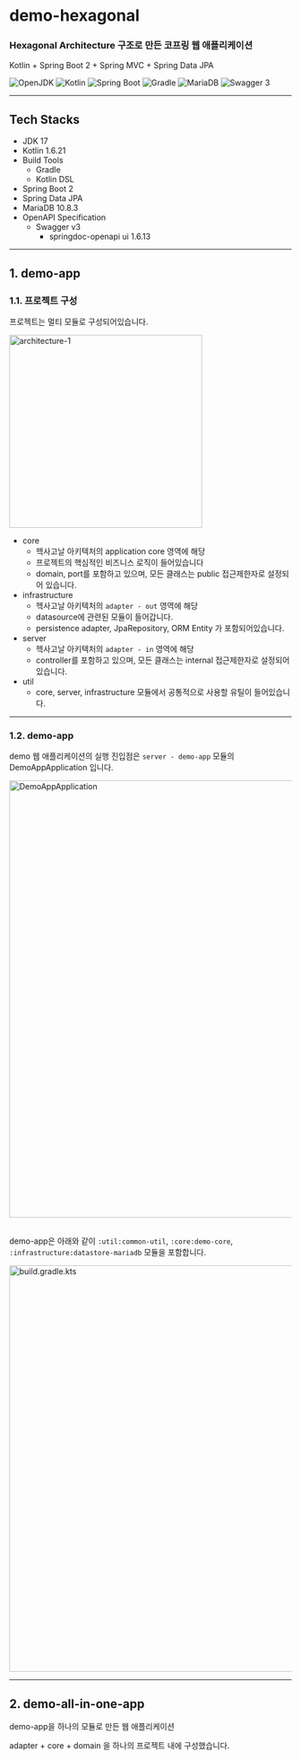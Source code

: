 # demo-hexagonal

### Hexagonal Architecture 구조로 만든 코프링 웹 애플리케이션<br>

Kotlin + Spring Boot 2 + Spring MVC + Spring Data JPA

<p>
    <img src="https://img.shields.io/static/v1?label=OpenJDK&message=17.0.2&color=007396&logo=openjdk" alt="OpenJDK">
    <img src="https://img.shields.io/static/v1?label=Kotlin&message=1.6.21&color=7F52FF&logo=kotlin&logoColor=fff" alt="Kotlin">
    <img src="https://img.shields.io/static/v1?label=Spring%20Boot&message=2.7.3&color=6DB33F&logo=springboot&logoColor=fff" alt="Spring Boot">
    <img src="https://img.shields.io/static/v1?label=Gradle&message=7.5.1&color=02303A&logo=Gradle&logoColor=fff" alt="Gradle">
    <img src="https://img.shields.io/static/v1?label=MariaDB&message=10.8.3&color=003545&logo=MariaDB" alt="MariaDB">
    <img src="https://img.shields.io/static/v1?label=Swagger&message=3.0.3&color=85EA2D&logo=swagger&logoColor=fff" alt="Swagger 3">
</p>

***

## Tech Stacks

- JDK 17
- Kotlin 1.6.21
- Build Tools
  - Gradle
  - Kotlin DSL
- Spring Boot 2
- Spring Data JPA
- MariaDB 10.8.3
- OpenAPI Specification
  - Swagger v3
    - springdoc-openapi ui 1.6.13

***

## 1. demo-app

### 1.1. 프로젝트 구성

프로젝트는 멀티 모듈로 구성되어있습니다.

<img width="344" alt="architecture-1" src="https://user-images.githubusercontent.com/31076826/204638756-a9a8b9b8-d0e5-4a27-bf14-4c8f12e93448.png">

- core
  - 헥사고날 아키텍처의 application core 영역에 해당
  - 프로젝트의 핵심적인 비즈니스 로직이 들어있습니다
  - domain, port를 포함하고 있으며, 모든 클래스는 public 접근제한자로 설정되어 있습니다.
- infrastructure
  - 헥사고날 아키텍처의 `adapter - out` 영역에 해당
  - datasource에 관련된 모듈이 들어갑니다.
  - persistence adapter, JpaRepository, ORM Entity 가 포함되어있습니다.
- server
  - 헥사고날 아키텍처의 `adapter - in` 영역에 해당
  - controller를 포함하고 있으며, 모든 클래스는 internal 접근제한자로 설정되어 있습니다.
- util
  - core, server, infrastructure 모듈에서 공통적으로 사용할 유틸이 들어있습니다.

***

### 1.2. demo-app

demo 웹 애플리케이션의 실행 진입점은 `server - demo-app` 모듈의 DemoAppApplication 입니다.

<img width="779" alt="DemoAppApplication" src="https://user-images.githubusercontent.com/31076826/204640445-cfcfb9db-a35b-492c-b6d2-4cf7c05030fb.png">
<br><br>

demo-app은 아래와 같이 `:util:common-util`, `:core:demo-core`, `:infrastructure:datastore-mariadb` 모듈을 포함합니다.

<img width="724" alt="build.gradle.kts" src="https://user-images.githubusercontent.com/31076826/204640772-f1846649-a21d-459a-9883-3dae61b44536.png">

***

## 2. demo-all-in-one-app

demo-app을 하나의 모듈로 만든 웹 애플리케이션

adapter + core + domain 을 하나의 프로젝트 내에 구성했습니다.